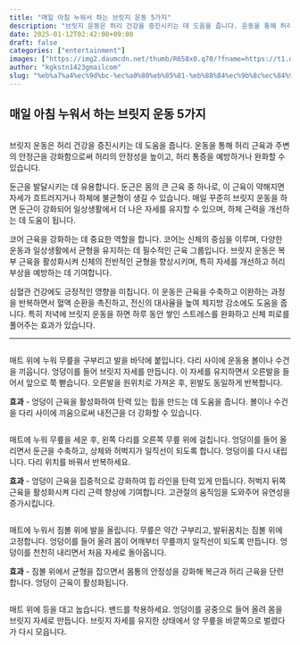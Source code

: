 ```yaml
---
title: "매일 아침 누워서 하는 브릿지 운동 5가지"
description: "브릿지 운동은 허리 건강을 증진시키는 데 도움을 줍니다. 운동을 통해 허리 근육과 주변의 안정근을 강화함으로써 허리의 안정성을 높이고, 허리 통증을 예방하거나 완화할 수 있습니다."
date: 2025-01-12T02:42:00+09:00
draft: false
categories: ["entertainment"]
images: ["https://img2.daumcdn.net/thumb/R658x0.q70/?fname=https://t1.daumcdn.net/news/202411/28/tenbody/20241128173002610bydf.jpg", "https://t1.daumcdn.net/news/202411/28/tenbody/20241128173002987jisd.gif", "https://t1.daumcdn.net/news/202411/28/tenbody/20241128173003325xamw.gif", "https://t1.daumcdn.net/news/202411/28/tenbody/20241128173003627kpsr.gif", "https://t1.daumcdn.net/news/202411/28/tenbody/20241128173003947dtzw.gif"]
author: "kgkstn1423gmailcom"
slug: "%eb%a7%a4%ec%9d%bc-%ec%a0%80%eb%85%81-%eb%88%84%ec%9b%8c%ec%84%9c-%ed%95%98%eb%8a%94-%eb%b8%8c%eb%a6%bf%ec%a7%80-%ec%9a%b4%eb%8f%99-5%ea%b0%80%ec%a7%80"
---
```


<h2 >매일 아침 누워서 하는 브릿지 운동 5가지</h2> <figure ><img src="https://img2.daumcdn.net/thumb/R658x0.q70/?fname=https://t1.daumcdn.net/news/202411/28/tenbody/20241128173002610bydf.jpg" alt=""/></figure> <p>브릿지 운동은 허리 건강을 증진시키는 데 도움을 줍니다. 운동을 통해 허리 근육과 주변의 안정근을 강화함으로써 허리의 안정성을 높이고, 허리 통증을 예방하거나 완화할 수 있습니다.</p> <p>둔근을 발달시키는 데 유용합니다. 둔근은 몸의 큰 근육 중 하나로, 이 근육이 약해지면 자세가 흐트러지거나 하체에 불균형이 생길 수 있습니다. 매일 꾸준히 브릿지 운동을 하면 둔근이 강화되어 일상생활에서 더 나은 자세를 유지할 수 있으며, 하체 근력을 개선하는 데 도움이 됩니다.</p> <p>코어 근육을 강화하는 데 중요한 역할을 합니다. 코어는 신체의 중심을 이루며, 다양한 운동과 일상생활에서 균형을 유지하는 데 필수적인 근육 그룹입니다. 브릿지 운동은 복부 근육을 활성화시켜 신체의 전반적인 균형을 향상시키며, 특히 자세를 개선하고 허리 부상을 예방하는 데 기여합니다.</p> <p>심혈관 건강에도 긍정적인 영향을 미칩니다. 이 운동은 근육을 수축하고 이완하는 과정을 반복하면서 혈액 순환을 촉진하고, 전신의 대사율을 높여 체지방 감소에도 도움을 줍니다. 특히 저녁에 브릿지 운동을 하면 하루 동안 쌓인 스트레스를 완화하고 신체 피로를 풀어주는 효과가 있습니다.</p> <hr /> <figure ><img src="https://t1.daumcdn.net/news/202411/28/tenbody/20241128173002987jisd.gif" alt=""/></figure> <p>매트 위에 누워 무릎을 구부리고 발을 바닥에 붙입니다. 다리 사이에 운동용 볼이나 수건을 끼웁니다. 엉덩이를 들어 브릿지 자세를 만듭니다. 이 자세를 유지하면서 오른발을 들어서 앞으로 쭉 뻗습니다. 오른발을 원위치로 가져온 후, 왼발도 동일하게 반복합니다.</p> <p><strong>효과</strong> - 엉덩이 근육을 활성화하여 탄력 있는 힙을 만드는 데 도움을 줍니다. 볼이나 수건을 다리 사이에 끼움으로써 내전근을 더 강화할 수 있습니다.</p> <figure ><img src="https://t1.daumcdn.net/news/202411/28/tenbody/20241128173003325xamw.gif" alt=""/></figure> <p>매트에 누워 무릎을 세운 후, 왼쪽 다리를 오른쪽 무릎 위에 걸칩니다. 엉덩이를 들어 올리면서 둔근을 수축하고, 상체와 허벅지가 일직선이 되도록 합니다. 엉덩이를 다시 내립니다. 다리 위치를 바꿔서 반복하세요.</p> <p><strong>효과</strong> - 엉덩이 근육을 집중적으로 강화하여 힙 라인을 탄력 있게 만듭니다. 허벅지 뒤쪽 근육을 활성화시켜 다리 근력 향상에 기여합니다. 고관절의 움직임을 도와주어 유연성을 증가시킵니다.</p> <figure ><img src="https://t1.daumcdn.net/news/202411/28/tenbody/20241128173003627kpsr.gif" alt=""/></figure> <p>매트에 누워서 짐볼 위에 발을 올립니다. 무릎은 약간 구부리고, 발뒤꿈치는 짐볼 위에 고정합니다. 엉덩이를 들어 올려 몸이 어깨부터 무릎까지 일직선이 되도록 만듭니다. 엉덩이를 천천히 내리면서 처음 자세로 돌아옵니다.</p> <p><strong>효과</strong> - 짐볼 위에서 균형을 잡으면서 몸통의 안정성을 강화해 복근과 허리 근육을 단련합니다. 엉덩이 근육이 활성화됩니다.</p> <figure ><img src="https://t1.daumcdn.net/news/202411/28/tenbody/20241128173003947dtzw.gif" alt=""/></figure> <p>매트 위에 등을 대고 눕습니다. 밴드를 착용하세요. 엉덩이를 공중으로 들어 올려 몸을 브릿지 자세로 만듭니다. 브릿지 자세를 유지한 상태에서 양 무릎을 바깥쪽으로 벌렸다가 다시 모읍니다.</p>